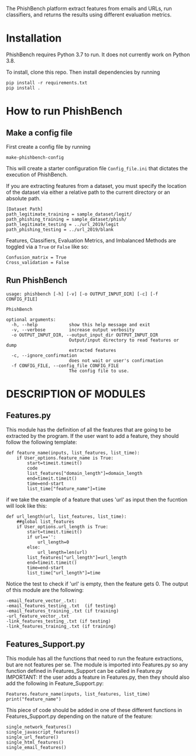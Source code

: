 The PhishBench platform extract features from emails and URLs, run classifiers, and returns the results using different evaluation metrics.

# Installation

PhishBench requires Python 3.7 to run. It does not currently work on Python 3.8. 

To install, clone this repo. Then install dependencies by running 

    pip install -r requirements.txt
    pip install .

# How to run PhishBench


## Make a config file
First create a config file by running 
    
    make-phishbench-config

This will create a starter configuration file `Config_file.ini` that dictates the execution of PhishBench.

If you are extracting features from a dataset, you must specify the location of the dataset via either a relative path to the current directory or an absolute path. 

```
[Dataset Path]
path_legitimate_training = sample_dataset/legit/
path_phishing_training = sample_dataset/phish/
path_legitimate_testing = ../url_2019/legit
path_phishing_testing = ../url_2019/blank
```

Features, Classifiers, Evaluation Metrics, and Imbalanced Methods are toggled via a `True` or `False` like so:

```
Confusion_matrix = True
Cross_validation = False
```

## Run PhishBench
```
usage: phishbench [-h] [-v] [-o OUTPUT_INPUT_DIR] [-c] [-f CONFIG_FILE]

PhishBench

optional arguments:
  -h, --help            show this help message and exit
  -v, --verbose         increase output verbosity
  -o OUTPUT_INPUT_DIR, --output_input_dir OUTPUT_INPUT_DIR
                        Output/input directory to read features or dump
                        extracted features
  -c, --ignore_confirmation
                        does not wait or user's confirmation
  -f CONFIG_FILE, --config_file CONFIG_FILE
                        The config file to use.
```



# DESCRIPTION OF MODULES

## Features.py
This module has the definition of all the features that are going to be extracted by the program.
If the user want to add a feature, they should follow the following template: 
```
def feature_name(inputs, list_features, list_time):
    if User_options.feature_name is True:
        start=timeit.timeit()
        code
        list_features["domain_length"]=domain_length
        end=timeit.timeit()
        time=end-start
        list_time["feature_name"]=time
```

if we take the example of a feature that uses 'url' as input then the fucntion will look like this:
```
def url_length(url, list_features, list_time):
    ##global list_features
    if User_options.url_length is True:
        start=timeit.timeit()
        if url=='':
            url_length=0
        else:
            url_length=len(url)
        list_features["url_length"]=url_length
        end=timeit.timeit()
        time=end-start
        list_time["url_length"]=time
```
Notice the test to check if 'url' is empty, then the feature gets 0.
The output of this module are the following:
```
-email_feature_vector_.txt:
-email_features_testing_.txt  (if testing)
-email_features_training_.txt (if training)
-url_feature_vector_.txt
-link_features_testing_.txt (if testing)
-link_features_training_.txt (if training)
```


## Features_Support.py
This module has all the functions that need to run the feature extractions, but are not features per se.
The module is imported into Features.py so any function defined in Features_Support can be called in Feature.py
IMPORTANT: If the user adds a feature in Features.py, then they should also add the following in Feature_Support.py:
```
Features.feature_name(inputs, list_features, list_time)
print("feature_name")
```
This piece of code should be added in one of these different functions in Features_Support.py depending on the nature of the feature: 
```
single_network_features()
single_javascript_features()
single_url_feature()
single_html_features()
single_email_features()
```